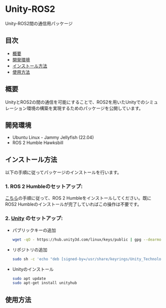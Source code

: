 # Unity-ROS2

Unity-ROS2間の通信用パッケージ

## 目次
<!-- TOC -->

- [概要](#概要)
- [開発環境](#開発環境)
- [インストール方法](#インストール方法)
- [使用方法](#使用方法)

<!-- /TOC -->

## 概要

UnityとROS2の間の通信を可能にすることで、ROS2を用いたUnityでのシミュレーション環境の構築を実現するためのパッケージを公開しています。

## 開発環境

- Ubuntu Linux - Jammy Jellyfish (22.04)
- ROS 2 Humble Hawksbill

## インストール方法

以下の手順に従ってパッケージのインストールを行います。
### 1. ROS 2 Humbleのセットアップ:  
   [こちら](https://docs.ros.org/en/humble/Installation.html)の手順に従って、ROS 2 Humbleをインストールしてください。既にROS2 Humbleのインストールが完了していればこの操作は不要です。
   
### 2. [Unity](https://unity.com/ja) のセットアップ:
- パブリックキーの追加
   ```bash
   wget -qO - https://hub.unity3d.com/linux/keys/public | gpg --dearmor | sudo tee /usr/share/keyrings/Unity_Technologies_ApS.gpg > /dev/null

- リポジトリの追加
   ```bash
   sudo sh -c 'echo "deb [signed-by=/usr/share/keyrings/Unity_Technologies_ApS.gpg] https://hub.unity3d.com/linux/repos/deb stable main" > /etc/apt/sources.list.d/unityhub.list'

- Unityのインストール
   ```bash
   sudo apt update
   sudo apt-get install unityhub
    ```



## 使用方法
